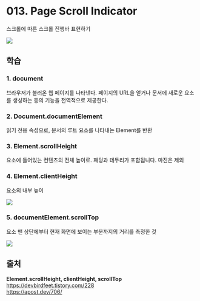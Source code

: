 # 013. Page Scroll Indicator

스크롤에 따른 스크롤 진행바 표현하기

<img src="./013. Page Scroll Indicator.gif">

## 학습
### 1. document
브라우저가 불러온 웹 페이지를 나타낸다. 
페이지의  URL을 얻거나 문서에 새로운 요소를 생성하는 등의 기능을 전역적으로 제공한다.

### 2. Document.documentElement 
읽기 전용 속성으로, 문서의 루트 요소를 나타내는 Element를 반환

### 3. Element.scrollHeight
요소에 들어있는 컨텐츠의 전체 높이로. 패딩과 테두리가 포함됩니다. 마진은 제외

### 4. Element.clientHeight
요소의 내부 높이

<img src="https://apost.dev/content/images/2023/12/scrollheight.jpg">

### 5. documentElement.scrollTop
요소 맨 상단에부터 현재 화면에 보이는 부분까지의 거리를 측정한 것

<img src="https://img1.daumcdn.net/thumb/R1280x0/?scode=mtistory2&fname=https%3A%2F%2Fblog.kakaocdn.net%2Fdn%2FBT8K3%2FbtrGhVK3Ogw%2FPZD3UkiyEUTBmju6hrtTmk%2Fimg.png">

## 출처 
**Element.scrollHeight, clientHeight, scrollTop**    
https://devbirdfeet.tistory.com/228     
https://apost.dev/706/    
